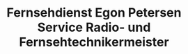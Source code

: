 ---
title: "Fernsehdienst Egon Petersen Service Radio- und Fernsehtechnikermeister"
url: /husum/fernsehdienst-egon-petersen-service-radio-und-fernsehtechnikermeister/
shop: Radiotechnik
---